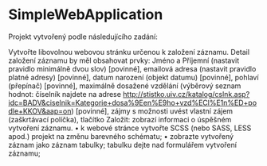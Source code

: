 # SimpleWebApplication
Projekt vytvořený podle následujícího zadání:

Vytvořte libovolnou webovou stránku určenou k založení záznamu. Detail založení záznamu by měl obsahovat prvky: Jméno a Příjemní (nastavit pravidlo minimálně dvou slov) [povinné], emailová adresa (nastavit pravidlo platné adresy) [povinné], datum narození (objekt datumu) [povinné], pohlaví (přepínač) [povinné], maximálně dosažené vzdělání (výběrový seznam hodnot: číselník najdete na adrese http://stistko.uiv.cz/katalog/cslnk.asp?idc=BADV&ciselnik=Kategorie+dosa%9Een%E9ho+vzd%ECl%E1n%ED+podle+KKOV&aap=on)  [povinné], zájmy s možnosti uvést vlastní zájem (zaškrtávací políčka), tlačítko Založit: zobrazí informaci o úspěšném vytvoření záznamu.
•	k webové stránce vytvořte SCSS (nebo SASS, LESS apod.) projekt na změnu barevného schématu;
•	zobrazte vytvořený záznam jako záznam tabulky; tabulku dejte nad formulářem vytvoření záznamu;

